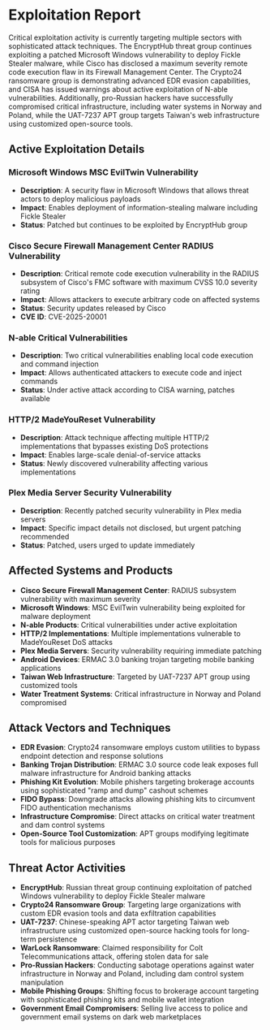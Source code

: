 # Exploitation Report

Critical exploitation activity is currently targeting multiple sectors with sophisticated attack techniques. The EncryptHub threat group continues exploiting a patched Microsoft Windows vulnerability to deploy Fickle Stealer malware, while Cisco has disclosed a maximum severity remote code execution flaw in its Firewall Management Center. The Crypto24 ransomware group is demonstrating advanced EDR evasion capabilities, and CISA has issued warnings about active exploitation of N-able vulnerabilities. Additionally, pro-Russian hackers have successfully compromised critical infrastructure, including water systems in Norway and Poland, while the UAT-7237 APT group targets Taiwan's web infrastructure using customized open-source tools.

## Active Exploitation Details

### Microsoft Windows MSC EvilTwin Vulnerability
- **Description**: A security flaw in Microsoft Windows that allows threat actors to deploy malicious payloads
- **Impact**: Enables deployment of information-stealing malware including Fickle Stealer
- **Status**: Patched but continues to be exploited by EncryptHub group

### Cisco Secure Firewall Management Center RADIUS Vulnerability
- **Description**: Critical remote code execution vulnerability in the RADIUS subsystem of Cisco's FMC software with maximum CVSS 10.0 severity rating
- **Impact**: Allows attackers to execute arbitrary code on affected systems
- **Status**: Security updates released by Cisco
- **CVE ID**: CVE-2025-20001

### N-able Critical Vulnerabilities
- **Description**: Two critical vulnerabilities enabling local code execution and command injection
- **Impact**: Allows authenticated attackers to execute code and inject commands
- **Status**: Under active attack according to CISA warning, patches available

### HTTP/2 MadeYouReset Vulnerability
- **Description**: Attack technique affecting multiple HTTP/2 implementations that bypasses existing DoS protections
- **Impact**: Enables large-scale denial-of-service attacks
- **Status**: Newly discovered vulnerability affecting various implementations

### Plex Media Server Security Vulnerability
- **Description**: Recently patched security vulnerability in Plex media servers
- **Impact**: Specific impact details not disclosed, but urgent patching recommended
- **Status**: Patched, users urged to update immediately

## Affected Systems and Products

- **Cisco Secure Firewall Management Center**: RADIUS subsystem vulnerability with maximum severity
- **Microsoft Windows**: MSC EvilTwin vulnerability being exploited for malware deployment
- **N-able Products**: Critical vulnerabilities under active exploitation
- **HTTP/2 Implementations**: Multiple implementations vulnerable to MadeYouReset DoS attacks
- **Plex Media Servers**: Security vulnerability requiring immediate patching
- **Android Devices**: ERMAC 3.0 banking trojan targeting mobile banking applications
- **Taiwan Web Infrastructure**: Targeted by UAT-7237 APT group using customized tools
- **Water Treatment Systems**: Critical infrastructure in Norway and Poland compromised

## Attack Vectors and Techniques

- **EDR Evasion**: Crypto24 ransomware employs custom utilities to bypass endpoint detection and response solutions
- **Banking Trojan Distribution**: ERMAC 3.0 source code leak exposes full malware infrastructure for Android banking attacks
- **Phishing Kit Evolution**: Mobile phishers targeting brokerage accounts using sophisticated "ramp and dump" cashout schemes
- **FIDO Bypass**: Downgrade attacks allowing phishing kits to circumvent FIDO authentication mechanisms
- **Infrastructure Compromise**: Direct attacks on critical water treatment and dam control systems
- **Open-Source Tool Customization**: APT groups modifying legitimate tools for malicious purposes

## Threat Actor Activities

- **EncryptHub**: Russian threat group continuing exploitation of patched Windows vulnerability to deploy Fickle Stealer malware
- **Crypto24 Ransomware Group**: Targeting large organizations with custom EDR evasion tools and data exfiltration capabilities
- **UAT-7237**: Chinese-speaking APT actor targeting Taiwan web infrastructure using customized open-source hacking tools for long-term persistence
- **WarLock Ransomware**: Claimed responsibility for Colt Telecommunications attack, offering stolen data for sale
- **Pro-Russian Hackers**: Conducting sabotage operations against water infrastructure in Norway and Poland, including dam control system manipulation
- **Mobile Phishing Groups**: Shifting focus to brokerage account targeting with sophisticated phishing kits and mobile wallet integration
- **Government Email Compromisers**: Selling live access to police and government email systems on dark web marketplaces